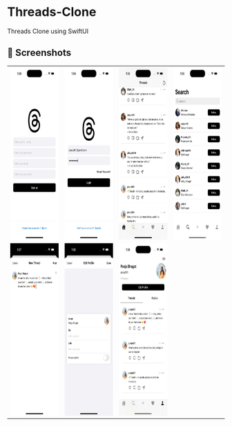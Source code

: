 # Threads-Clone
Threads Clone using SwiftUI

## 📸 Screenshots
<table>
  <tr>
    <td><img src="https://github.com/581-pooja/Threads-Clone/blob/main/Threads%20Images/RegistrationScreen.jpeg?raw=true" width="200" height="400"/></td>
    <td><img src="https://github.com/581-pooja/Threads-Clone/blob/main/Threads%20Images/LoginScreen.jpeg?raw=true" width="200" height="400"/></td>
    <td><img src="https://github.com/581-pooja/Threads-Clone/blob/main/Threads%20Images/FeedScreen.jpeg?raw=true" width="200" height="400"/></td>
    <td><img src="https://github.com/581-pooja/Threads-Clone/blob/main/Threads%20Images/SearchScreen.jpeg?raw=true" width="200" height="400"/></td>
  </tr>
   <tr>
    <td><img src="https://github.com/581-pooja/Threads-Clone/blob/main/Threads%20Images/CreateScreen.jpeg?raw=true" width="200" height="400"/></td>
    <td><img src="https://github.com/581-pooja/Threads-Clone/blob/main/Threads%20Images/EditScreen.jpeg?raw=true" width="200" height="400"/></td>
    <td><img src="https://github.com/581-pooja/Threads-Clone/blob/main/Threads%20Images/ProfileScreen.jpeg?raw=true" width="200" height="400"/></td>
  </tr>
</table>
